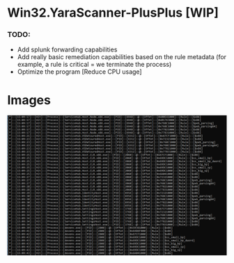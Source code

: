 # Win32.YaraScanner-PlusPlus [WIP]
### TODO:
 - Add splunk forwarding capabilities
 - Add really basic remediation capabilities based on the rule metadata (for example, a rule is critical = we terminate the process)
 - Optimize the program [Reduce CPU usage]
 
 # Images
![](https://github.com/0xk0sta/Win32.YaraScanner-PlusPlus/blob/main/Img/Sample.png)
